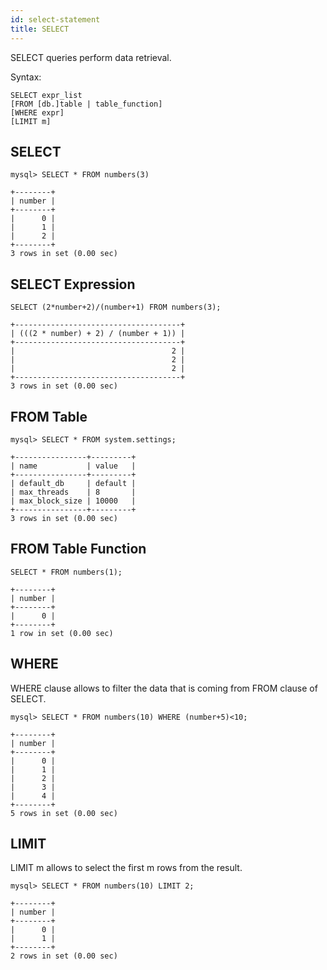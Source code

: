 ```yaml
---
id: select-statement
title: SELECT
---
```


SELECT queries perform data retrieval.

Syntax:
```text
SELECT expr_list
[FROM [db.]table | table_function]
[WHERE expr]
[LIMIT m]
```

## SELECT

```text
mysql> SELECT * FROM numbers(3)

+--------+
| number |
+--------+
|      0 |
|      1 |
|      2 |
+--------+
3 rows in set (0.00 sec)
```

## SELECT Expression

```text
SELECT (2*number+2)/(number+1) FROM numbers(3);

+-------------------------------------+
| (((2 * number) + 2) / (number + 1)) |
+-------------------------------------+
|                                   2 |
|                                   2 |
|                                   2 |
+-------------------------------------+
3 rows in set (0.00 sec)
```

## FROM Table

```text
mysql> SELECT * FROM system.settings;

+----------------+---------+
| name           | value   |
+----------------+---------+
| default_db     | default |
| max_threads    | 8       |
| max_block_size | 10000   |
+----------------+---------+
3 rows in set (0.00 sec)
```


## FROM Table Function

```text
SELECT * FROM numbers(1);

+--------+
| number |
+--------+
|      0 |
+--------+
1 row in set (0.00 sec)
```

## WHERE

WHERE clause allows to filter the data that is coming from FROM clause of SELECT.

```text
mysql> SELECT * FROM numbers(10) WHERE (number+5)<10;

+--------+
| number |
+--------+
|      0 |
|      1 |
|      2 |
|      3 |
|      4 |
+--------+
5 rows in set (0.00 sec)
```


## LIMIT

LIMIT m allows to select the first m rows from the result.

```text
mysql> SELECT * FROM numbers(10) LIMIT 2;

+--------+
| number |
+--------+
|      0 |
|      1 |
+--------+
2 rows in set (0.00 sec)
```
